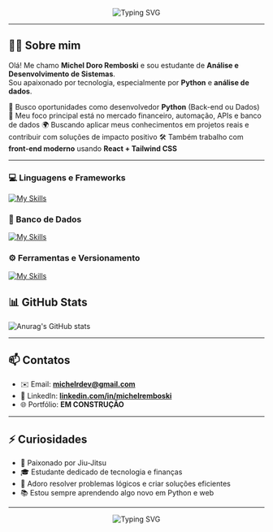 <p align="center">
  <img src="https://readme-typing-svg.demolab.com?font=Fira+Code&size=22&pause=1000&color=00F7FF&center=true&vCenter=true&width=440&lines=Desenvolvedor+Python+e+Front-end;Estudante+de+ADS+%F0%9F%93%9A;Apaixonado+por+tecnologia+e+dados" alt="Typing SVG" />
</p>

---



## 👨‍💻 Sobre mim

Olá! Me chamo **Michel Doro Remboski** e sou estudante de **Análise e Desenvolvimento de Sistemas**.  
Sou apaixonado por tecnologia, especialmente por **Python** e **análise de dados**.

📍 Busco oportunidades como desenvolvedor **Python** (Back-end ou Dados)  
🎯 Meu foco principal está no mercado financeiro, automação, APIs e banco de dados 
🌍 Buscando aplicar meus conhecimentos em projetos reais e contribuir com soluções de impacto positivo 
🛠️ Também trabalho com **front-end moderno** usando **React + Tailwind CSS**

---

### 💻 Linguagens e Frameworks

[![My Skills](https://skillicons.dev/icons?i=js,html,css,py,tailwind,react&perline=10)](https://skillicons.dev)

### 🧠 Banco de Dados

[![My Skills](https://skillicons.dev/icons?i=mysql,mongodb)](https://skillicons.dev)

### ⚙️ Ferramentas e Versionamento

[![My Skills](https://skillicons.dev/icons?i=vscode,pycharm,git,github&perline=10)](https://skillicons.dev)

## 📊 GitHub Stats

![Anurag's GitHub stats](https://github-readme-stats.vercel.app/api?username=mremboski&show_icons=true&theme=radical)

---

## 📫 Contatos

- ✉️ Email: **michelrdev@gmail.com**
- 💼 LinkedIn: **[linkedin.com/in/michelremboski](https://linkedin.com/in/michel-remboski-0a8890229)**
- 🌐 Portfólio: **EM CONSTRUÇÃO**

---

## ⚡ Curiosidades

- 🥋 Paixonado por Jiu-Jitsu
- 🎓 Estudante dedicado de tecnologia e finanças
- 🧩 Adoro resolver problemas lógicos e criar soluções eficientes
- 📚 Estou sempre aprendendo algo novo em Python e web

---


<p align="center">
  <img src="https://readme-typing-svg.demolab.com?font=Fira+Code&size=22&pause=1000&color=00F7FF&center=true&vCenter=true&width=440&lines=Obrigado+por+Acessar+Meu+Perfil%F0%9F%93%9A;Até+Logo" alt="Typing SVG" />
</p>
